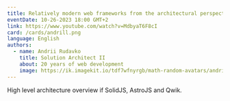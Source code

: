 ```yaml
---
title: Relatively modern web frameworks from the architectural perspective
eventDate: 10-26-2023 18:00 GMT+2
link: https://www.youtube.com/watch?v=MdbyaT6F8cI
card: /cards/andrill.png
language: English
authors:
  - name: Andrii Rudavko
    title: Solution Architect II
    about: 20 years of web development
    image: https://ik.imagekit.io/tdf7wfnyrgb/math-random-avatars/andrill_rudavko_xdbEZ7Vii.png?tr=w-200,h-200,fo-face
---
```


High level architecture overview if SolidJS, AstroJS and Qwik. 
